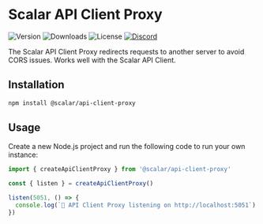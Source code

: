 # Scalar API Client Proxy

![Version](https://img.shields.io/npm/v/%40scalar/api-client-proxy)
![Downloads](https://img.shields.io/npm/dm/%40scalar/api-client-proxy)
![License](https://img.shields.io/npm/l/%40scalar%2Fapi-client-proxy)
[![Discord](https://img.shields.io/discord/1135330207960678410?style=flat&color=5865F2)](https://discord.com/invite/Ve683JXN)

The Scalar API Client Proxy redirects requests to another server to avoid CORS issues. Works well with the Scalar API Client.

## Installation

```bash
npm install @scalar/api-client-proxy
```

## Usage

Create a new Node.js project and run the following code to run your own instance:

```ts
import { createApiClientProxy } from '@scalar/api-client-proxy'

const { listen } = createApiClientProxy()

listen(5051, () => {
  console.log(`🥤 API Client Proxy listening on http://localhost:5051`)
})
```
